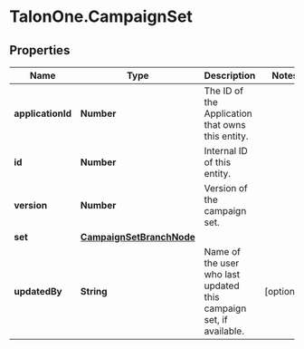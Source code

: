 # TalonOne.CampaignSet

## Properties

Name | Type | Description | Notes
------------ | ------------- | ------------- | -------------
**applicationId** | **Number** | The ID of the Application that owns this entity. | 
**id** | **Number** | Internal ID of this entity. | 
**version** | **Number** | Version of the campaign set. | 
**set** | [**CampaignSetBranchNode**](CampaignSetBranchNode.md) |  | 
**updatedBy** | **String** | Name of the user who last updated this campaign set, if available. | [optional] 


